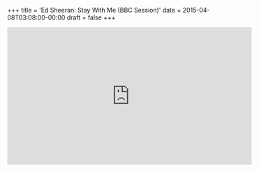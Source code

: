 +++
title = 'Ed Sheeran: Stay With Me (BBC Session)'
date = 2015-04-08T03:08:00-00:00
draft = false
+++

<iframe width="560" height="315" src="https://www.youtube.com/embed/48qwvBkpw1g?si=afExX1iOPFwkwTnh" title="YouTube video player" frameborder="0" allow="accelerometer; autoplay; clipboard-write; encrypted-media; gyroscope; picture-in-picture; web-share" referrerpolicy="strict-origin-when-cross-origin" allowfullscreen></iframe>
